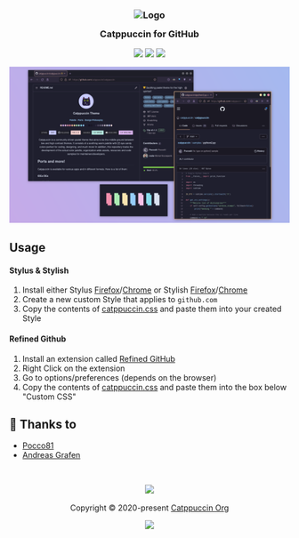 <h3 align="center">
	<img src="https://raw.githubusercontent.com/catppuccin/catppuccin/dev/assets/logos/exports/1544x1544_circle.png" width="100" alt="Logo"/><br/>
	<img src="https://raw.githubusercontent.com/catppuccin/catppuccin/dev/assets/misc/transparent.png" height="30" width="0px"/>
	Catppuccin for GitHub
	<img src="https://raw.githubusercontent.com/catppuccin/catppuccin/dev/assets/misc/transparent.png" height="30" width="0px"/>
</h3>

<p align="center">
    <a href="https://github.com/catppuccin/github/stargazers"><img src="https://img.shields.io/github/stars/catppuccin/github?colorA=1e1e28&colorB=c9cbff&style=for-the-badge&logo=starship style=for-the-badge"></a>
    <a href="https://github.com/catppuccin/github/issues"><img src="https://img.shields.io/github/issues/catppuccin/github?colorA=1e1e28&colorB=f7be95&style=for-the-badge"></a>
    <a href="https://github.com/catppuccin/github/contributors"><img src="https://img.shields.io/github/contributors/catppuccin/github?colorA=1e1e28&colorB=b1e1a6&style=for-the-badge"></a>
</p>

<p align="center">
  <img src="assets/demo.png"/>
</p>

## Usage

#### Stylus & Stylish
1. Install either Stylus [Firefox](https://addons.mozilla.org/en-GB/firefox/addon/styl-us/)/[Chrome](https://chrome.google.com/webstore/detail/stylus/clngdbkpkpeebahjckkjfobafhncgmne) or Stylish [Firefox](https://addons.mozilla.org/en-GB/firefox/addon/stylish/)/[Chrome](https://chrome.google.com/webstore/detail/stylish-custom-themes-for/fjnbnpbmkenffdnngjfgmeleoegfcffe)
2. Create a new custom Style that applies to `github.com`
3. Copy the contents of [catppuccin.css](https://github.com/catppuccin/github/blob/main/catppuccin.css) and paste them into your created Style

#### Refined Github
1. Install an extension called [Refined GitHub](https://github.com/refined-github/refined-github)
2. Right Click on the extension
3. Go to options/preferences (depends on the browser)
4. Copy the contents of [catppuccin.css](https://github.com/catppuccin/github/blob/main/catppuccin.css) and paste them into the box below "Custom CSS"

## 💝 Thanks to

- [Pocco81](https://github.com/Pocco81)
- [Andreas Grafen](https://github.com/andreasgrafen)

&nbsp;

<p align="center"><img src="https://raw.githubusercontent.com/catppuccin/catppuccin/dev/assets/footers/gray0_ctp_on_line.svg?sanitize=true" /></p>
<p align="center">Copyright &copy; 2020-present <a href="https://github.com/catppuccin" target="_blank">Catppuccin Org</a>
<p align="center"><a href="https://github.com/catppuccin/catppuccin/blob/main/LICENSE"><img src="https://img.shields.io/static/v1.svg?style=for-the-badge&label=License&message=MIT&logoColor=d9e0ee&colorA=302d41&colorB=c9cbff"/></a></p>
